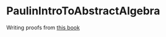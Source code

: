 # PaulinIntroToAbstractAlgebra
Writing proofs from [this book](https://math.berkeley.edu/~apaulin/AbstractAlgebra.pdf)